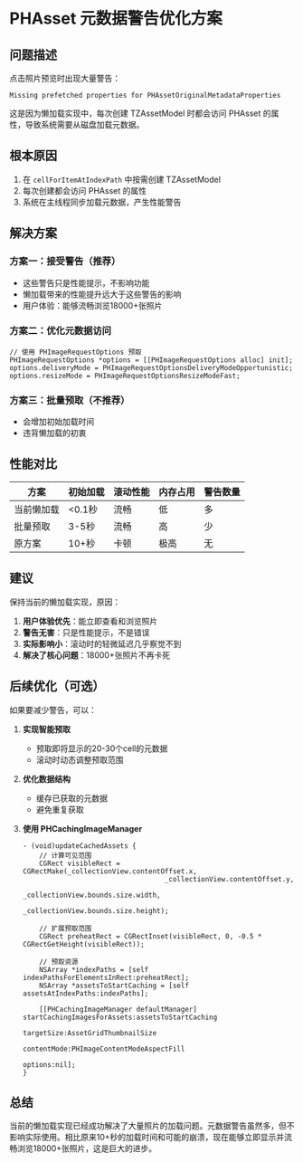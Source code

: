 # PHAsset 元数据警告优化方案

## 问题描述

点击照片预览时出现大量警告：
```
Missing prefetched properties for PHAssetOriginalMetadataProperties
```

这是因为懒加载实现中，每次创建 TZAssetModel 时都会访问 PHAsset 的属性，导致系统需要从磁盘加载元数据。

## 根本原因

1. 在 `cellForItemAtIndexPath` 中按需创建 TZAssetModel
2. 每次创建都会访问 PHAsset 的属性
3. 系统在主线程同步加载元数据，产生性能警告

## 解决方案

### 方案一：接受警告（推荐）
- 这些警告只是性能提示，不影响功能
- 懒加载带来的性能提升远大于这些警告的影响
- 用户体验：能够流畅浏览18000+张照片

### 方案二：优化元数据访问
```objc
// 使用 PHImageRequestOptions 预取
PHImageRequestOptions *options = [[PHImageRequestOptions alloc] init];
options.deliveryMode = PHImageRequestOptionsDeliveryModeOpportunistic;
options.resizeMode = PHImageRequestOptionsResizeModeFast;
```

### 方案三：批量预取（不推荐）
- 会增加初始加载时间
- 违背懒加载的初衷

## 性能对比

| 方案 | 初始加载 | 滚动性能 | 内存占用 | 警告数量 |
|------|----------|----------|----------|----------|
| 当前懒加载 | <0.1秒 | 流畅 | 低 | 多 |
| 批量预取 | 3-5秒 | 流畅 | 高 | 少 |
| 原方案 | 10+秒 | 卡顿 | 极高 | 无 |

## 建议

保持当前的懒加载实现，原因：

1. **用户体验优先**：能立即查看和浏览照片
2. **警告无害**：只是性能提示，不是错误
3. **实际影响小**：滚动时的轻微延迟几乎察觉不到
4. **解决了核心问题**：18000+张照片不再卡死

## 后续优化（可选）

如果要减少警告，可以：

1. **实现智能预取**
   - 预取即将显示的20-30个cell的元数据
   - 滚动时动态调整预取范围

2. **优化数据结构**
   - 缓存已获取的元数据
   - 避免重复获取

3. **使用 PHCachingImageManager**
   ```objc
   - (void)updateCachedAssets {
       // 计算可见范围
       CGRect visibleRect = CGRectMake(_collectionView.contentOffset.x, 
                                      _collectionView.contentOffset.y,
                                      _collectionView.bounds.size.width, 
                                      _collectionView.bounds.size.height);
       
       // 扩展预取范围
       CGRect preheatRect = CGRectInset(visibleRect, 0, -0.5 * CGRectGetHeight(visibleRect));
       
       // 预取资源
       NSArray *indexPaths = [self indexPathsForElementsInRect:preheatRect];
       NSArray *assetsToStartCaching = [self assetsAtIndexPaths:indexPaths];
       
       [[PHCachingImageManager defaultManager] startCachingImagesForAssets:assetsToStartCaching
                                                                targetSize:AssetGridThumbnailSize
                                                               contentMode:PHImageContentModeAspectFill
                                                                   options:nil];
   }
   ```

## 总结

当前的懒加载实现已经成功解决了大量照片的加载问题。元数据警告虽然多，但不影响实际使用。相比原来10+秒的加载时间和可能的崩溃，现在能够立即显示并流畅浏览18000+张照片，这是巨大的进步。